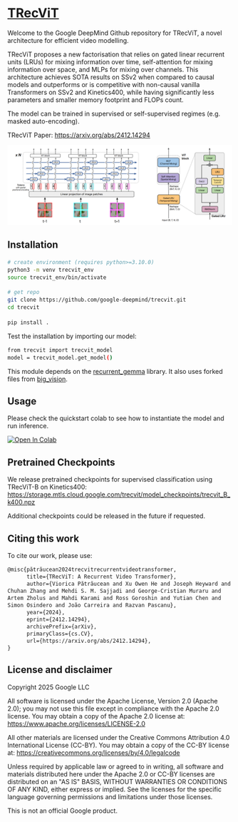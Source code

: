 <!-- mdlint off(LINE_OVER_80) -->
# [TRecViT](https://arxiv.org/abs/2412.14294)

Welcome to the Google DeepMind Github repository for TRecViT, a novel architecture for efficient video modelling.

TRecViT proposes a new factorisation that relies on gated linear recurrent
units (LRUs) for mixing information over time, self-attention for mixing information over space,
and MLPs for mixing over channels. This architecture achieves SOTA results on SSv2 when compared to causal models and outperforms or is competitive with non-causal vanilla Transformers on SSv2 and Kinetics400, while having significantly less parameters and smaller memory footprint and FLOPs count.

The model can be trained in supervised or self-supervised regimes (e.g. masked auto-encoding).

TRecViT Paper: https://arxiv.org/abs/2412.14294

![architecture diagram](./figures/diagram.png)

## Installation

```bash
# create environment (requires python>=3.10.0)
python3 -m venv trecvit_env
source trecvit_env/bin/activate

# get repo
git clone https://github.com/google-deepmind/trecvit.git
cd trecvit

pip install .
```

Test the installation by importing our model:

```bash
from trecvit import trecvit_model
model = trecvit_model.get_model()
```

This module depends on the [recurrent_gemma](https://github.com/google-deepmind/recurrentgemma) library. It also uses forked files from [big_vision](https://github.com/google-research/big_vision).

## Usage

Please check the quickstart colab to see how to instantiate the model and run inference.

[![Open In
Colab](https://colab.research.google.com/assets/colab-badge.svg)](https://colab.research.google.com/github/google-deepmind/trecvit/blob/main/colabs/trecvit_demo.ipynb)

## Pretrained Checkpoints

We release pretrained checkpoints for supervised classification using TRecViT-B on Kinetics400:
https://storage.mtls.cloud.google.com/trecvit/model_checkpoints/trecvit_B_k400.npz

Additional checkpoints could be released in the future if requested.

## Citing this work

To cite our work, please use:

```
@misc{pătrăucean2024trecvitrecurrentvideotransformer,
      title={TRecViT: A Recurrent Video Transformer},
      author={Viorica Pătrăucean and Xu Owen He and Joseph Heyward and Chuhan Zhang and Mehdi S. M. Sajjadi and George-Cristian Muraru and Artem Zholus and Mahdi Karami and Ross Goroshin and Yutian Chen and Simon Osindero and João Carreira and Razvan Pascanu},
      year={2024},
      eprint={2412.14294},
      archivePrefix={arXiv},
      primaryClass={cs.CV},
      url={https://arxiv.org/abs/2412.14294},
}
```

## License and disclaimer

Copyright 2025 Google LLC

All software is licensed under the Apache License, Version 2.0 (Apache 2.0); you may not use this file except in compliance with the Apache 2.0 license. You may obtain a copy of the Apache 2.0 license at: https://www.apache.org/licenses/LICENSE-2.0

All other materials are licensed under the Creative Commons Attribution 4.0 International License (CC-BY). You may obtain a copy of the CC-BY license at: https://creativecommons.org/licenses/by/4.0/legalcode

Unless required by applicable law or agreed to in writing, all software and materials distributed here under the Apache 2.0 or CC-BY licenses are distributed on an "AS IS" BASIS, WITHOUT WARRANTIES OR CONDITIONS OF ANY KIND, either express or implied. See the licenses for the specific language governing permissions and limitations under those licenses.

This is not an official Google product.
